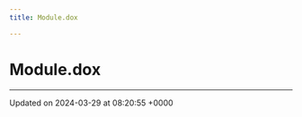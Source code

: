 ```yaml
---
title: Module.dox

---
```


# Module.dox








-------------------------------

Updated on 2024-03-29 at 08:20:55 +0000
